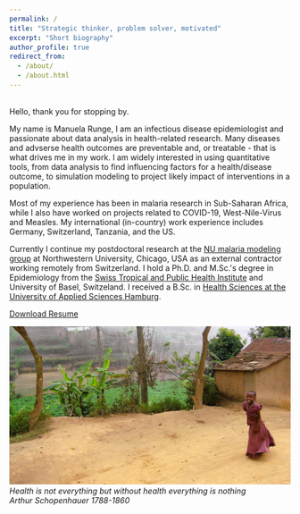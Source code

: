 ```yaml
---
permalink: /
title: "Strategic thinker, problem solver, motivated"
excerpt: "Short biography"
author_profile: true
redirect_from: 
  - /about/
  - /about.html
---
```


<br/>
Hello, thank you for stopping by. 
<br/>

My name is Manuela Runge, I am an infectious disease epidemiologist and passionate about data analysis in health-related research.
Many diseases and advserse health outcomes are preventable and, or treatable - that is what drives me in my work. 
I am widely interested in using quantitative tools, from data analysis to find influencing factors for a health/disease outcome, 
to simulation modeling to project likely impact of interventions in a population. 

Most of my experience has been in malaria research in Sub-Saharan Africa, while I also have worked on projects related to COVID-19, West-Nile-Virus and Measles. 
My international (in-country) work experience includes Germany, Switzerland, Tanzania, and the US. 


Currently I continue my postdoctoral research at the [NU malaria modeling group](https://www.numalariamodeling.org/) at Northwestern University, Chicago, USA as an external contractor working remotely from Switzerland.
I hold a Ph.D. and M.Sc.'s degree in Epidemiology from the [Swiss Tropical and Public Health Institute](https://www.swisstph.ch/en/) and University of Basel, Switzeland.
I received a B.Sc. in [Health Sciences at the University of Applied Sciences Hamburg](https://www.haw-hamburg.de/en/university/faculty-of-life-sciences/departments/health-sciences/). 
<br/>


<a href="/resume_ManuelaRunge.docx" download>Download Resume</a>

<img src='/images/100_0324_edited_wide_resized.JPG'>


<br/>
<i>Health is not everything but without health everything is nothing</i><br>
<i>Arthur Schopenhauer 1788-1860</i>



